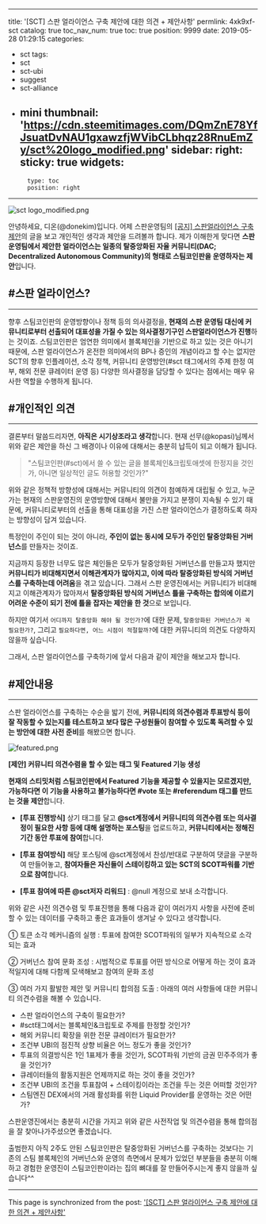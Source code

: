 
---
title: '[SCT] 스판 얼라이언스 구축 제안에 대한 의견 + 제안사항'
permlink: 4xk9xf-sct
catalog: true
toc_nav_num: true
toc: true
position: 9999
date: 2019-05-28 01:29:15
categories:
- sct
tags:
- sct
- sct-ubi
- suggest
- sct-alliance
- mini
thumbnail: 'https://cdn.steemitimages.com/DQmZnE78YfJsuatDvNAU1gxawzfjWVibCLbhqz28RnuEmZy/sct%20logo_modified.png'
sidebar:
    right:
        sticky: true
widgets:
    -
        type: toc
        position: right
---


![sct logo_modified.png](https://cdn.steemitimages.com/DQmZnE78YfJsuatDvNAU1gxawzfjWVibCLbhqz28RnuEmZy/sct%20logo_modified.png)

안녕하세요, 디온(@donekim)입니다. 어제 스판운영팀의 [[공지] 스판얼라이언스 구축 제안](https://www.steemcoinpan.com/sct/@sct/5d3hvn)의 글을 보고 개인적인 생각과 제안을 드려볼까 합니다. 제가 이해한게 맞다면 **스판운영팀에서 제안한 얼라이언스는 일종의 탈중앙화된 자율 커뮤니티(DAC; Decentralized Autonomous Community)의 형태로 스팀코인판을 운영하자는 제안**입니다. 


## #스판 얼라이언스?
---

향후 스팀코인판의 운영방향이나 정책 등의 의사결정을, **현재의 스판 운영팀 대신에 커뮤니티로부터 선출되어 대표성을 가질 수 있는 의사결정기구인 스판얼라이언스가 진행**하는 것이죠. 스팀코인판은 엄연한 의미에서 블록체인을 기반으로 하고 있는 것은 아니기 때문에, 스판 얼라이언스가 온전한 의미에서의 BP나 증인의 개념이라고 할 수는 없지만 SCT의 향후 인플레이션, 소각 정책, 커뮤니티 운영방안(#sct 태그에서의 주제 한정 여부, 해외 전문 큐레이터 운영 등) 다양한 의사결정을 담당할 수 있다는 점에서는 매우 유사한 역할을 수행하게 됩니다.

## #개인적인 의견
---
결론부터 말씀드리자면, **아직은 시기상조라고 생각**합니다. 현재 선무(@kopasi)님께서 위와 같은 제안을 하신 그 배경이나 이유에 대해서는 충분히 납득이 되고 이해가 됩니다. 

> "스팀코인판(#sct)에서 쓸 수 있는 글을 블록체인&크립토애셋에 한정지을 것인가, 아니면 일상적인 글도 허용할 것인가?" 

위와 같은 정책적 방향성에 대해서는 커뮤니티의 의견이 첨예하게 대립될 수 있고, 누군가는 현재의 스판운영진의 운영방향에 대해서 불만을 가지고 분쟁이 지속될 수 있기 때문에, 커뮤니티로부터의 선출을 통해 대표성을 가진 스판 얼라이언스가 결정하도록 하자는 방향성이 담겨 있습니다.

특정인이 주인이 되는 것이 아니라, **주인이 없는 동시에 모두가 주인인 탈중앙화된 거버넌스**를 만들자는 것이죠.

지금까지 등장한 너무도 많은 체인들은 모두가 탈중앙화된 거버넌스를 만들고자 했지만 **커뮤니티가 비대해지면서 이해관계자가 많아지고, 이에 따라 탈중앙화된 방식의 거버넌스를 구축하는데 어려움**을 겪고 있습니다. 그래서 스판 운영진에서는 커뮤니티가 비대해지고 이해관계자가 많아져서 **탈중앙화된 방식의 거버넌스 틀을 구축하는 합의에 이르기 어려운 수준이 되기 전에 틀을 잡자는 제안을 한 것**으로 보입니다. 

하지만 여기서 `어디까지 탈중앙화 해야 될 것인가?`에 대한 문제, `탈중앙화된 거버넌스가 꼭 필요한가?`, 그리고 `필요하다면, 어느 시점이 적절할까?`에 대한 커뮤니티의 의견도 다양하지 않을까 싶습니다. 

그래서, 스판 얼라이언스를 구축하기에 앞서 다음과 같이 제안을 해보고자 합니다.


## #제안내용
---

스판 얼라이언스를 구축하는 수순을 밟기 전에, **커뮤니티의 의견수렴과 투표방식 등이 잘 작동할 수 있는지를 테스트하고 보다 많은 구성원들이 참여할 수 있도록 독려할 수 있는 방안에 대한 사전 준비**를 해봤으면 합니다.

![featured.png](https://cdn.steemitimages.com/DQmTyTNMM27HA5hAYq99SMw8HXySodqSD1HtzscAB58brmN/featured.png)

**[제안] 커뮤니티 의견수렴을 할 수 있는 태그 및 Featured 기능 생성**

**현재의 스티밋처럼 스팀코인판에서 Featured 기능을 제공할 수 있을지는 모르겠지만, 가능하다면 이 기능을 사용하고 불가능하다면 #vote 또는 #referendum 태그를 만드는 것을 제안**합니다.

- **[투표 진행방식]** 상기 태그를 달고 **@sct계정에서 커뮤니티의 의견수렴 또는 의사결정이 필요한 사항 등에 대해 설명하는 포스팅**을 업로드하고, **커뮤니티에서는 정해진 기간 동안 투표에 참여**합니다.

- **[투표 참여방식]** 해당 포스팅에 @sct계정에서 찬성/반대로 구분하여 댓글을 구분하여 만들어놓고, **참여자들은 자신들이 스테이킹하고 있는 SCT의 SCOT파워를 기반으로 참여**합니다.

- **[투표 참여에 따른 @sct저자 리워드]** : @null 계정으로 보내 소각합니다.



위와 같은 사전 의견수렴 및 투표진행을 통해 다음과 같이 여러가지 사항을 사전에 준비할 수 있는 데이터를 구축하고 좋은 효과들이 생겨날 수 있다고 생각합니다.

① 토큰 소각 메커니즘의 실행 : 투표에 참여한 SCOT파워의 일부가 지속적으로 소각되는 효과

② 거버넌스 참여 문화 조성 : 시범적으로 투표를 어떤 방식으로 어떻게 하는 것이 효과적일지에 대해 다함께 모색해보고 참여의 문화 조성

③ 여러 가지 활발한 제안 및 커뮤니티 합의점 도출 : 아래의 여러 사항들에 대한 커뮤니티 의견수렴을 해볼 수 있습니다.

- 스판 얼라이언스의 구축이 필요한가?
- #sct태그에서는 블록체인&크립토로 주제를 한정할 것인가?
- 해외 커뮤니티 확장을 위한 전문 큐레이터가 필요한가?
- 조건부 UBI의 점진적 상향 비율은 어느 정도가 좋을 것인가?
- 투표의 의결방식은 1인 1표제가 좋을 것인가, SCOT파워 기반의 금권 민주주의가 좋을 것인가?
- 큐레이터들의 활동지원은 언제까지로 하는 것이 좋을 것인가?
- 조건부 UBI의 조건을 투표참여 + 스테이킹이라는 조건을 두는 것은 어떠할 것인가?
- 스팀엔진 DEX에서의 거래 활성화를 위한 Liquid Provider를 운영하는 것은 어떤가?

스판운영진에서는 충분히 시간을 가지고 위와 같은 사전작업 및 의견수렴을 통해 합의점을 잘 찾아나가주셨으면 좋겠습니다. 

출범한지 아직 2주도 안된 스팀코인판은 탈중앙화된 거버넌스를 구축하는 것보다는 기존의 스팀 블록체인의 거버넌스와 운영의 측면에서 문제가 있었던 부분들을 충분히 이해하고 경험한 운영진이 스팀코인판이라는 집의 뼈대를 잘 만들어주시는게 좋지 않을까 싶습니다^^

- - -

This page is synchronized from the post: ['[SCT] 스판 얼라이언스 구축 제안에 대한 의견 + 제안사항'](https://steemit.com/@donekim/4xk9xf-sct)
